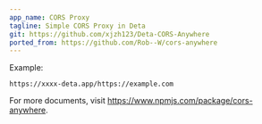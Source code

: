 ```yaml
---
app_name: CORS Proxy
tagline: Simple CORS Proxy in Deta
git: https://github.com/xjzh123/Deta-CORS-Anywhere
ported_from: https://github.com/Rob--W/cors-anywhere
---
```


Example:

```
https://xxxx-deta.app/https://example.com
```

For more documents, visit <https://www.npmjs.com/package/cors-anywhere>.
